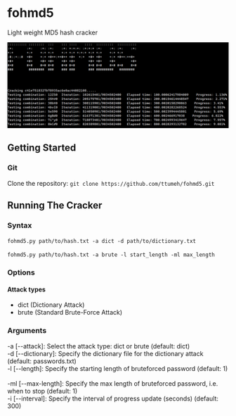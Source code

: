 # fohmd5

Light weight MD5 hash cracker

![Screenshot](main.png)

## Getting Started

### Git
   Clone the repository: `git clone https://github.com/ttumeh/fohmd5.git`

## Running The Cracker

### Syntax

`fohmd5.py path/to/hash.txt -a dict -d path/to/dictionary.txt`

`fohmd5.py path/to/hash.txt -a brute -l start_length -ml max_length`

### Options
#### Attack types

- dict (Dictionary Attack)
- brute (Standard Brute-Force Attack)

### Arguments
-a [--attack]: Select the attack type: dict or brute (default: dict)<br/>
-d [--dictionary]: Specify the dictionary file for the dictionary attack (default: passwords.txt)<br/>
-l [--length]: Specify the starting length of bruteforced password (default: 1)<br/>  
-ml [--max-length]: Specify the max length of bruteforced password, i.e. when to stop (default: 1)<br/>
-i [--interval]: Specify the interval of progress update (seconds) (default: 300)<br/>